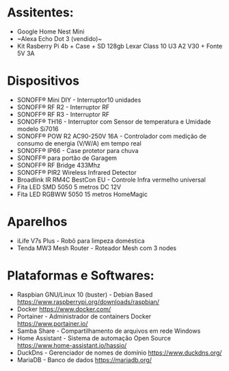 # Assitentes:
- Google Home Nest Mini
- ~Alexa Echo Dot 3 (vendido)~
- Kit Rasberry Pi 4b + Case + SD 128gb Lexar Class 10 U3 A2 V30 + Fonte 5V 3A
# Dispositivos
- SONOFF® Mini DIY - Interruptor10 unidades
- SONOFF® RF R2 - Interruptor RF
- SONOFF® RF R3 - Interruptor RF
- SONOFF® TH16 - Interruptor com Sensor de temperatura e Umidade modelo Si7016
- SONOFF® POW R2 AC90-250V 16A - Controlador com medição de consumo de energia (V/W/A) em tempo real
- SONOFF® IP66 - Case protetor para chuva
- SONOFF® para portão de Garagem
- SONOFF® RF Bridge 433Mhz
- SONOFF® PIR2 Wireless Infrared Detector
- Broadlink IR RM4C BestCon EU - Controle Infra vermelho universal
- Fita LED SMD 5050 5 metros DC 12V
- Fita LED RGBWW 5050 15 metros HomeMagic
# Aparelhos
- iLife V7s Plus - Robô para limpeza doméstica
- Tenda MW3 Mesh Router - Roteador Mesh com 3 nodes
# Plataformas e Softwares:
- Raspbian GNU/Linux 10 (buster) - Debian Based https://www.raspberrypi.org/downloads/raspbian/
- Docker https://www.docker.com/
- Portainer - Administrador de containers Docker https://www.portainer.io/
- Samba Share - Compartilhamento de arquivos em rede Windows
- Home Assistant - Sistema de automação Open Source https://www.home-assistant.io/hassio/
- DuckDns - Gerenciador de nomes de domínio https://www.duckdns.org/
- MariaDB - Banco de dados https://mariadb.org/
